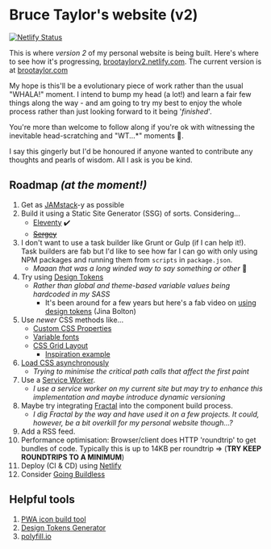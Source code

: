 # Bruce Taylor's website (v2)

[![Netlify Status](https://api.netlify.com/api/v1/badges/712367e5-7510-4813-9a24-5805f092cfa1/deploy-status)](https://app.netlify.com/sites/brootaylorv2/deploys)

This is where *version 2* of my personal website is being built. Here's where to see how it's progressing, [brootaylorv2.netlify.com](https://brootaylorv2.netlify.com/). The current version is at [brootaylor.com](https://brootaylor.com)

My hope is this'll be a evolutionary piece of work rather than the usual "WHALA!" moment. I intend to bump my head (a lot!) and learn a fair few things along the way - and am going to try my best to enjoy the whole process rather than just looking forward to it being '*finished*'.

You're more than welcome to follow along if you're ok with witnessing the inevitable head-scratching and "WT...*" moments 🤪.

I say this gingerly but I'd be honoured if anyone wanted to contribute any thoughts and pearls of wisdom. All I ask is you be kind.

## Roadmap *(at the moment!)*

1. Get as [JAMstack](https://jamstack.org/)-y as possible
2. Build it using a Static Site Generator (SSG) of sorts. Considering...
   * [Eleventy](https://www.11ty.io/) ✔️
   * ~~[Sergey](https://sergey.cool/)~~
3. I don't want to use a task builder like Grunt or Gulp (if I can help it!). Task builders are fab but I'd like to see how far I can go with only using NPM packages and running them from `scripts` in `package.json`.
   * *Maaan that was a long winded way to say something or other* 📜
4. Try using [Design Tokens](https://css-tricks.com/what-are-design-tokens/)
   * *Rather than global and theme-based variable values being hardcoded in my SASS*
     * It's been around for a few years but here's a fab video on [using design tokens](https://www.youtube.com/watch?v=wDBEc3dJJV8) (Jina Bolton)
5. Use *newer* CSS methods like...
   * [Custom CSS Properties](https://developer.mozilla.org/en-US/docs/Web/CSS/--*)
   * [Variable fonts](https://developer.mozilla.org/en-US/docs/Web/CSS/CSS_Fonts/Variable_Fonts_Guide)
   * [CSS Grid Layout](https://developer.mozilla.org/en-US/docs/Web/CSS/CSS_Grid_Layout)
     * [Inspiration example](https://andy-bell.design/wrote/create-a-responsive-grid-layout-with-no-media-queries-using-css-grid/)
6. [Load CSS asynchronously](https://www.filamentgroup.com/lab/load-css-simpler/)
   * *Trying to minimise the critical path calls that affect the first paint*
7. Use a [Service Worker](https://developer.mozilla.org/en-US/docs/Web/API/Service_Worker_API).
   - *I use a service worker on my current site but may try to enhance this implementation and maybe introduce dynamic versioning*
8. Maybe try integrating [Fractal](https://fractal.build/) into the component build process.
   * *I dig Fractal by the way and have used it on a few projects. It could, however, be a bit overkill for my personal website though...?*
9.  Add a RSS feed.
10. Performance optimisation: Browser/client does HTTP 'roundtrip' to get bundles of code. Typically this is up to 14KB per roundtrip => (**TRY KEEP ROUNDTRIPS TO A MINIMUM**)
11. Deploy (CI & CD) using [Netlify](https://www.netlify.com/)
12. Consider [Going Buildless](https://css-tricks.com/going-buildless/)

## Helpful tools

1. [PWA icon build tool](https://maskable.app/)
2. [Design Tokens Generator](https://quinalha.me/design-tokens-generator/)
3. [polyfill.io](https://polyfill.io/v3/)
